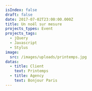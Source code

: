 ```yaml
---
isIndex: false
draft: false
date: 2017-07-02T23:00:00.000Z
title: Un noël sur mesure
projects_types: Event
projects_tags:
  - jQuery
  - Javascript
  - Stylus
image:
  src: /images/uploads/printemps.jpg
datas:
  - title: Client
    text: Printemps
  - title: Agency
    text: Bonjour Paris
---
```

